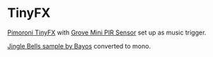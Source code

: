 # TinyFX

[Pimoroni TinyFX](https://shop.pimoroni.com/products/tinyfx) with [Grove Mini PIR Sensor](https://www.seeedstudio.com/Grove-mini-PIR-motion-sensor-p-2930.html) set up as music trigger.

[Jingle Bells sample by Bayos](https://samplefocus.com/samples/jingle-bells-christmas-classic-piano-melody) converted to mono.